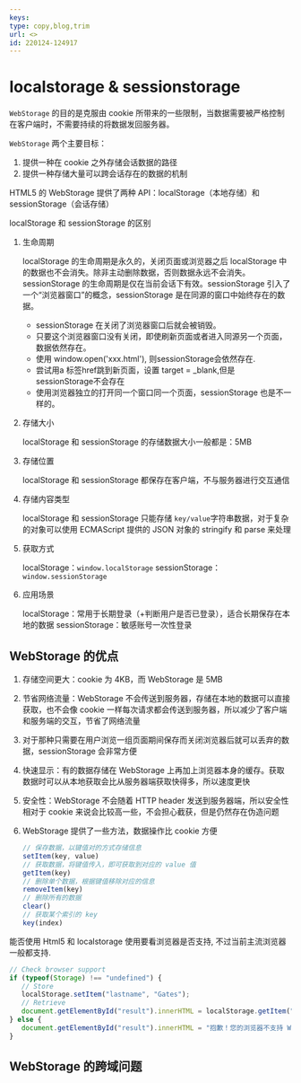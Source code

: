 ```yaml
---
keys: 
type: copy,blog,trim
url: <>
id: 220124-124917
---
```


# localstorage & sessionstorage

`WebStorage` 的目的是克服由 cookie 所带来的一些限制，当数据需要被严格控制在客户端时，不需要持续的将数据发回服务器。

`WebStorage` 两个主要目标：

1. 提供一种在 cookie 之外存储会话数据的路径
2. 提供一种存储大量可以跨会话存在的数据的机制

HTML5 的 WebStorage 提供了两种 API：localStorage（本地存储）和 sessionStorage（会话存储）

localStorage 和 sessionStorage 的区别 

1. 生命周期

   localStorage 的生命周期是永久的，关闭页面或浏览器之后 localStorage 中的数据也不会消失。除非主动删除数据，否则数据永远不会消失。
   sessionStorage 的生命周期是仅在当前会话下有效。sessionStorage 引入了一个“浏览器窗口”的概念，sessionStorage 是在同源的窗口中始终存在的数据。
      - sessionStorage 在关闭了浏览器窗口后就会被销毁。
      - 只要这个浏览器窗口没有关闭，即使刷新页面或者进入同源另一个页面，数据依然存在。
      - 使用 window.open('xxx.html'), 则sessionStorage会依然存在.
      - 尝试用a 标签href跳到新页面，设置 target = _blank,但是sessionStorage不会存在
      - 使用浏览器独立的打开同一个窗口同一个页面，sessionStorage 也是不一样的。

2. 存储大小

   localStorage 和 sessionStorage 的存储数据大小一般都是：5MB

3. 存储位置

   localStorage 和 sessionStorage 都保存在客户端，不与服务器进行交互通信

4. 存储内容类型

   localStorage 和 sessionStorage 只能存储 `key/value`字符串数据，对于复杂的对象可以使用 ECMAScript 提供的 JSON 对象的 stringify 和 parse 来处理

5. 获取方式

   localStorage：`window.localStorage`
   sessionStorage：`window.sessionStorage`

6. 应用场景

   localStorage：常用于长期登录（+判断用户是否已登录），适合长期保存在本地的数据
   sessionStorage：敏感账号一次性登录

## WebStorage 的优点

1. 存储空间更大：cookie 为 4KB，而 WebStorage 是 5MB
2. 节省网络流量：WebStorage 不会传送到服务器，存储在本地的数据可以直接获取，也不会像 cookie 一样每次请求都会传送到服务器，所以减少了客户端和服务端的交互，节省了网络流量
3. 对于那种只需要在用户浏览一组页面期间保存而关闭浏览器后就可以丢弃的数据，sessionStorage 会非常方便
4. 快速显示：有的数据存储在 WebStorage 上再加上浏览器本身的缓存。获取数据时可以从本地获取会比从服务器端获取快得多，所以速度更快
5. 安全性：WebStorage 不会随着 HTTP header 发送到服务器端，所以安全性相对于 cookie 来说会比较高一些，不会担心截获，但是仍然存在伪造问题
6. WebStorage 提供了一些方法，数据操作比 cookie 方便

   ```js
   // 保存数据，以键值对的方式存储信息
   setItem(key, value)
   // 获取数据，将键值传入，即可获取到对应的 value 值
   getItem(key)
   // 删除单个数据，根据键值移除对应的信息
   removeItem(key)
   // 删除所有的数据
   clear()
   // 获取某个索引的 key
   key(index)
   ```

能否使用 Html5 和 localstorage 使用要看浏览器是否支持, 不过当前主流浏览器一般都支持.

   ```js
   // Check browser support
   if (typeof(Storage) !== "undefined") {
      // Store
      localStorage.setItem("lastname", "Gates");
      // Retrieve
      document.getElementById("result").innerHTML = localStorage.getItem("lastname");
   } else {
      document.getElementById("result").innerHTML = "抱歉！您的浏览器不支持 Web Storage ...";
   }
   ```

## WebStorage 的跨域问题



